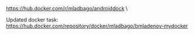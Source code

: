 https://hub.docker.com/r/mladbago/androiddock \

Updated docker task: https://hub.docker.com/repository/docker/mladbago/bmladenov-mydocker
